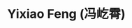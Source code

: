 ---
layout: profile
title: Yixiao Feng (冯屹霄)
description: 2022-2025 undergraduate student
img: assets/img/yixiao_feng.png
redirect:
year: 2022
category: Undergraduates
email: newtonpula@sjtu.edu.cn
---